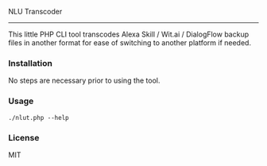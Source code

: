 NLU Transcoder
- - -

This little PHP CLI tool transcodes Alexa Skill / Wit.ai / DialogFlow backup files in another format for ease of switching to another platform if needed.

### Installation

No steps are necessary prior to using the tool.

### Usage

    ./nlut.php --help

### License

MIT